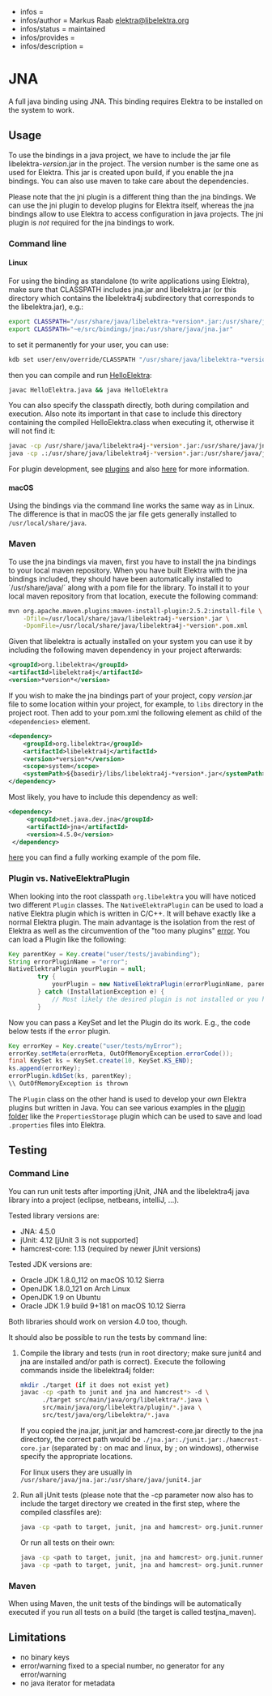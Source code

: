 - infos =
- infos/author = Markus Raab <elektra@libelektra.org>
- infos/status = maintained
- infos/provides =
- infos/description =

# JNA

A full java binding using JNA. This binding requires Elektra to be installed on
the system to work.

## Usage

To use the bindings in a java project, we have to include the jar file
libelektra-_version_.jar in the project. The version number is the same one as
used for Elektra. This jar is created upon build, if you enable the jna bindings.
You can also use maven to take care about the dependencies.

Please note that the jni plugin is a different thing than the jna bindings. We
can use the jni plugin to develop plugins for Elektra itself, whereas the jna
bindings allow to use Elektra to access configuration in java projects. The jni
plugin is _not_ required for the jna bindings to work.

### Command line

#### Linux

For using the binding as standalone (to write applications using Elektra),
make sure that CLASSPATH includes jna.jar and libelektra.jar (or this directory
which contains the libelektra4j subdirectory that corresponds to the
libelektra.jar), e.g.:

```sh
export CLASSPATH="/usr/share/java/libelektra-*version*.jar:/usr/share/java/jna.jar"
export CLASSPATH="~e/src/bindings/jna:/usr/share/java/jna.jar"
```

to set it permanently for your user, you can use:

```sh
kdb set user/env/override/CLASSPATH "/usr/share/java/libelektra-*version*.jar:/usr/share/java/jna.jar"
```

then you can compile and run [HelloElektra](HelloElektra.java):

```sh
javac HelloElektra.java && java HelloElektra
```

You can also specify the classpath directly, both during compilation and execution.
Also note its important in that case to include this directory containing the
compiled HelloElektra.class when executing it, otherwise it will not find it:

```sh
javac -cp /usr/share/java/libelektra4j-*version*.jar:/usr/share/java/jna.jar HelloElektra.java
java -cp .:/usr/share/java/libelektra4j-*version*.jar:/usr/share/java/jna.jar HelloElektra
```

For plugin development, see [plugins](libelektra4j/plugin)
and also [here](/src/plugins/jni) for more information.

#### macOS

Using the bindings via the command line works the same way as in Linux. The
difference is that in macOS the jar file gets generally installed to
`/usr/local/share/java`.

### Maven

To use the jna bindings via maven, first you have to install the jna bindings
to your local maven repository. When you have built Elektra with the jna
bindings included, they should have been automatically installed to
´/usr/share/java/´ along with a pom file for the library. To install it to your
local maven repository from that location, execute the following command:

```sh
mvn org.apache.maven.plugins:maven-install-plugin:2.5.2:install-file \
    -Dfile=/usr/local/share/java/libelektra4j-*version*.jar \
    -DpomFile=/usr/local/share/java/libelektra4j-*version*.pom.xml
```

Given that libelektra is actually installed on your system you can use it by
including the following maven dependency in your project afterwards:

```xml
<groupId>org.libelektra</groupId>
<artifactId>libelektra4j</artifactId>
<version>*version*</version>
```

If you wish to make the jna bindings part of your project, copy _version_.jar file to some location within your project, for example,
to `libs` directory in the project root. Then add to your pom.xml the following element as child of the `<dependencies>` element.

```xml
<dependency>
	<groupId>org.libelektra</groupId>
	<artifactId>libelektra4j</artifactId>
	<version>*version*</version>
	<scope>system</scope>
	<systemPath>${basedir}/libs/libelektra4j-*version*.jar</systemPath>
</dependency>
```

Most likely, you have to include this dependency as well:

```xml
<dependency>
     <groupId>net.java.dev.jna</groupId>
     <artifactId>jna</artifactId>
     <version>4.5.0</version>
 </dependency>
```

[here](../../examples/external/java/read-keys-example/pom.xml) you can find a fully working example of the pom file.

### Plugin vs. NativeElektraPlugin

When looking into the root classpath `org.libelektra` you will have noticed two different `Plugin` classes. The `NativeElektraPlugin`
can be used to load a native Elektra plugin which is written in C/C++. It will behave exactly like a normal Elektra plugin. The main
advantage is the isolation from the rest of Elektra as well as the circumvention of the "too many plugins" [error](https://github.com/ElektraInitiative/libelektra/issues/2133).
You can load a Plugin like the following:

```java
Key parentKey = Key.create("user/tests/javabinding");
String errorPluginName = "error";
NativeElektraPlugin yourPlugin = null;
		try {
			yourPlugin = new NativeElektraPlugin(errorPluginName, parentKey);
		} catch (InstallationException e) {
			// Most likely the desired plugin is not installed or you had a typo in the pluginName
		}
```

Now you can pass a KeySet and let the Plugin do its work. E.g., the code below tests if the `error` plugin.

```java
Key errorKey = Key.create("user/tests/myError");
errorKey.setMeta(errorMeta, OutOfMemoryException.errorCode());
final KeySet ks = KeySet.create(10, KeySet.KS_END);
ks.append(errorKey);
errorPlugin.kdbSet(ks, parentKey);
\\ OutOfMemoryException is thrown
```

The `Plugin` class on the other hand is used to develop your _own_ Elektra plugins but written in Java.
You can see various examples in the [plugin folder](src/main/java/org/libelektra/plugin) like the `PropertiesStorage` plugin
which can be used to save and load `.properties` files into Elektra.

## Testing

### Command Line

You can run unit tests after importing jUnit, JNA and the libelektra4j java
library into a project (eclipse, netbeans, intelliJ, ...).

Tested library versions are:

- JNA: 4.5.0
- jUnit: 4.12 [jUnit 3 is not supported]
- hamcrest-core: 1.13 (required by newer jUnit versions)

Tested JDK versions are:

- Oracle JDK 1.8.0_112 on macOS 10.12 Sierra
- OpenJDK 1.8.0_121 on Arch Linux
- OpenJDK 1.9 on Ubuntu
- Oracle JDK 1.9 build 9+181 on macOS 10.12 Sierra

Both libraries should work on version 4.0 too, though.

It should also be possible to run the tests by command line:

1.  Compile the library and tests (run in root directory; make sure junit4 and
    jna are installed and/or path is correct). Execute the following commands inside
    the libelektra4j folder:

    ```sh
    mkdir ./target (if it does not exist yet)
    javac -cp <path to junit and jna and hamcrest*> -d \
          ./target src/main/java/org/libelektra/*.java \
          src/main/java/org/libelektra/plugin/*.java \
          src/test/java/org/libelektra/*.java
    ```

    If you copied the jna.jar, junit.jar and hamcrest-core.jar directly to the
    jna directory, the correct path would be `./jna.jar:./junit.jar:./hamcrest-core.jar`
    (separated by : on mac and linux, by ; on windows), otherwise specify the
    appropriate locations.

    For linux users they are usually in `/usr/share/java/jna.jar:/usr/share/java/junit4.jar`

2.  Run all jUnit tests (please note that the -cp parameter now also has to
    include the target directory we created in the first step, where the compiled
    classfiles are):

    ```sh
    java -cp <path to target, junit, jna and hamcrest> org.junit.runner.JUnitCore org.libelektra.AllTests
    ```

    Or run all tests on their own:

    ```sh
    java -cp <path to target, junit, jna and hamcrest> org.junit.runner.JUnitCore org.libelektra.KeyTest
    java -cp <path to target, junit, jna and hamcrest> org.junit.runner.JUnitCore org.libelektra.KeySetTest
    ```

### Maven

When using Maven, the unit tests of the bindings will be automatically executed
if you run all tests on a build (the target is called testjna_maven).

## Limitations

- no binary keys
- error/warning fixed to a special number, no generator for any
  error/warning
- no java iterator for metadata
